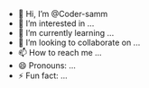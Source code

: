 - 👋 Hi, I’m @Coder-samm
- 👀 I’m interested in ...
- 🌱 I’m currently learning ...
- 💞️ I’m looking to collaborate on ...
- 📫 How to reach me ...
- 😄 Pronouns: ...
- ⚡ Fun fact: ...

<!---
Coder-samm/Coder-samm is a ✨ special ✨ repository because its `README.md` (this file) appears on your GitHub profile.
You can click the Preview link to take a look at your changes.
--->
